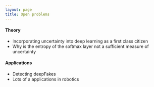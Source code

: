 ```yaml
---
layout: page
title: Open problems
---
```


#### Theory
- Incorporating uncertainty into deep learning as a first class citizen 
 - Why is the entropy of the softmax layer not a sufficient measure of uncertainty 

#### Applications
- Detecting deepFakes
- Lots of a applications in robotics
